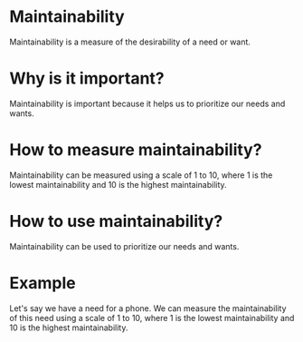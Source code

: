 # Maintainability

Maintainability is a measure of the desirability of a need or want.

# Why is it important?

Maintainability is important because it helps us to prioritize our needs and wants.

# How to measure maintainability?

Maintainability can be measured using a scale of 1 to 10, where 1 is the lowest maintainability and 10 is the highest maintainability.

# How to use maintainability?

Maintainability can be used to prioritize our needs and wants.

# Example

Let's say we have a need for a phone. We can measure the maintainability of this need using a scale of 1 to 10, where 1 is the lowest maintainability and 10 is the highest maintainability.
